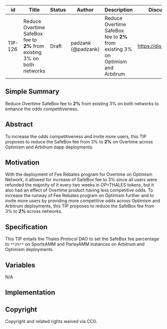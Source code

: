 | id | Title | Status | Author | Description | Discussions to | Created |
| ----------- | ----------- | ----------- | ----------- | ----------- | ----------- | ----------- |
| TIP-126 | Reduce Overtime SafeBox fee to **2%** from existing 3% on both networks | Draft | padzank (@padzank) | Reduce Overtime SafeBox fee to **2%** from existing 3% on Optimism and Arbitrum | https://discord.gg/thales | 2023-2-16

## Simple Summary

Reduce Overtime SafeBox fee to **2%** from existing 3% on both networks to enhance the odds competitiveness.

## Abstract

To increase the odds competitiveness and invite more users, this TIP proposes to reduce the SafeBox fee from 3% to **2%** on Overtime across Optimism and Arbitrum dapp deployments.

## Motivation

With the deployment of Fee Rebates program for Overtime on Optimism Network, it allowed for increase of SafeBox fee to 3% since all users were refunded the majority of it every two weeks in OP+THALES tokens, but it also had an effect of Overtime product having less competitive odds. To increase the runway of Fee Rebates program on Optimism further and to invite more users by providing more competitive odds across Optimism and Arbitrum deployments, this TIP proposes to reduce the SafeBox fee from 3% to **2%** across networks.

## Specification

This TIP entails the Thales Protocol DAO to set the SafeBox fee percentage to `**2%**` on SportsAMM and ParlayAMM instances on Arbitrum and Optimism deployments.

## Variables

N/A

## Implementation


## Copyright

Copyright and related rights waived via CC0.

